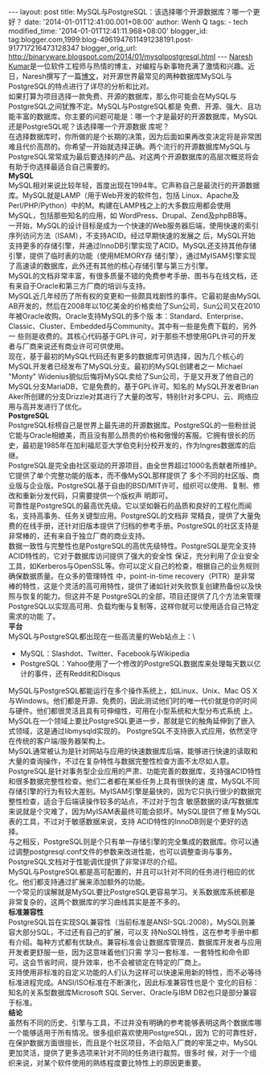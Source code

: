 --- layout: post title:
MySQL与PostgreSQL：该选择哪个开源数据库？哪一个更好？ date:
'2014-01-01T12:41:00.001+08:00' author: Wenh Q tags: - tech
modified\_time: '2014-01-01T12:41:11.968+08:00' blogger\_id:
tag:blogger.com,1999:blog-4961947611491238191.post-917717216473128347
blogger\_orig\_url:
http://binaryware.blogspot.com/2014/01/mysqlpostgresql.html --- [Naresh
Kumar](http://theprofessionalspoint.blogspot.in/p/technologies-delphi-2010-and-xe2.html)是一位软件工程师与热情的博主，对编程与新事物充满了激情和兴趣。近日，Naresh撰写了一篇[博文](http://theprofessionalspoint.blogspot.in/2013/12/mysql-vs-postgresql-which-open-source.html)，对开源世界最常见的两种数据库MySQL与PostgreSQL的特点进行了详尽的分析和比对。\
如果打算为项目选择一款免费、开源的数据库，那么你可能会在MySQL与PostgreSQL之间犹豫不定。MySQL与PostgreSQL都是
免费、开源、强大、且功能丰富的数据库。你主要的问题可能是：哪一个才是最好的开源数据库，MySQL还是PostgreSQL呢？该选择哪一个开源数据
库呢？\
在选择数据库时，你所做的是个长期的决策，因为后面如果再改变决定将是非常困难且代价高昂的。你希望一开始就选择正确。两个流行的开源数据库MySQL与PostgreSQL常常成为最后要选择的产品。对这两个开源数据库的高层次概览将会有助于你选择最适合自己需要的。\
**MySQL**\
MySQL相对来说比较年轻，首度出现在1994年。它声称自己是最流行的开源数据库。MySQL就是LAMP（用于Web开发的软件包，包括
Linux、Apache及Perl/PHP/Python）中的M。构建在LAMP栈之上的大多数应用都会使用MySQL，包括那些知名的应用，如
WordPress、Drupal、Zend及phpBB等。\
一开始，MySQL的设计目标是成为一个快速的Web服务器后端，使用快速的索引序列访问方法（ISAM），不支持ACID。经过早期快速的发展之
后，MySQL开始支持更多的存储引擎，并通过InnoDB引擎实现了ACID。MySQL还支持其他存储引擎，提供了临时表的功能（使用MEMORY存
储引擎），通过MyISAM引擎实现了高速读的数据库，此外还有其他的核心存储引擎与第三方引擎。\
MySQL的文档非常丰富，有很多质量不错的免费参考手册、图书与在线文档，还有来自于Oracle和第三方厂商的培训与支持。\
MySQL近几年经历了所有权的变更和一些颇具戏剧性的事件。它最初是由MySQL
AB开发的，然后在2008年以10亿美金的价格卖给了Sun公司，Sun公司又在2010年被Oracle收购。Oracle支持MySQL的多个版
本：Standard、Enterprise、Classic、Cluster、Embedded与Community。其中有一些是免费下载的，另外一
些则是收费的。其核心代码基于GPL许可，对于那些不想使用GPL许可的开发者与厂商来说还有商业许可可供使用。\
现在，基于最初的MySQL代码还有更多的数据库可供选择，因为几个核心的MySQL开发者已经发布了MySQL分支。最初的MySQL创建者之一
Michael "Monty"
Widenius貌似后悔将MySQL卖给了Sun公司，于是又开发了他自己的MySQL分支MariaDB，它是免费的，基于GPL许可。知名的
MySQL开发者Brian
Aker所创建的分支Drizzle对其进行了大量的改写，特别针对多CPU、云、网络应用与高并发进行了优化。\
**PostgreSQL**\
PostgreSQL标榜自己是世界上最先进的开源数据库。PostgreSQL的一些粉丝说它能与Oracle相媲美，而且没有那么昂贵的价格和傲慢的客服。它拥有很长的历史，最初是1985年在加利福尼亚大学伯克利分校开发的，作为Ingres数据库的后继。\
PostgreSQL是完全由社区驱动的开源项目，由全世界超过1000名贡献者所维护。它提供了单个完整功能的版本，而不像MySQL那样提供了
多个不同的社区版、商业版与企业版。PostgreSQL基于自由的BSD/MIT许可，组织可以使用、复制、修改和重新分发代码，只需要提供一个版权声
明即可。\
可靠性是PostgreSQL的最高优先级。它以坚如磐石的品质和良好的工程化而闻名，支持高事务、任务关键型应用。PostgreSQL的文档非
常精良，提供了大量免费的在线手册，还针对旧版本提供了归档的参考手册。PostgreSQL的社区支持是非常棒的，还有来自于独立厂商的商业支持。\
数据一致性与完整性也是PostgreSQL的高优先级特性。PostgreSQL是完全支持ACID特性的，它对于数据库访问提供了强大的安全性
保证，充分利用了企业安全工具，如Kerberos与OpenSSL等。你可以定义自己的检查，根据自己的业务规则确保数据质量。在众多的管理特性
中，point-in-time
recovery（PITR）是非常棒的特性，这是个灵活的高可用特性，提供了诸如针对失败恢复创建热备份以及快照与恢复的能力。但这并不是
PostgreSQL的全部，项目还提供了几个方法来管理PostgreSQL以实现高可用、负载均衡与复制等，这样你就可以使用适合自己特定需求的功能
了。\
**平台**\
MySQL与PostgreSQL都出现在一些高流量的Web站点上：\

-   MySQL：Slashdot、Twitter、Facebook与Wikipedia
-   PostgreSQL：Yahoo使用了一个修改的PostgreSQL数据库来处理每天数以亿计的事件，还有Reddit和Disqus

MySQL与PostgreSQL都能运行在多个操作系统上，如Linux、Unix、Mac OS
X与Windows。他们都是开源、免费的，因此测试他们时的唯一代价就是你的时间与硬件。他们都很灵活且具有可伸缩性，可用在小型系统和大型分布式系统
上。MySQL在一个领域上要比PostgreSQL更进一步，那就是它的触角延伸到了嵌入式领域，这是通过libmysqld实现的。
PostgreSQL不支持嵌入式应用，依然坚守在传统的客户端/服务器架构上。\
MySQL通常被认为是针对网站与应用的快速数据库后端，能够进行快速的读取和大量的查询操作，不过在复杂特性与数据完整性检查方面不太尽如人意。
PostgreSQL是针对事务型企业应用的严肃、功能完善的数据库，支持强ACID特性和很多数据完整性检查。他们二者都在某些任务上具有很快的速
度，MySQL不同存储引擎的行为有较大差别。MyISAM引擎是最快的，因为它只执行很少的数据完整性检查，适合于后端读操作较多的站点，不过对于包含
敏感数据的读/写数据库来说就是个灾难了，因为MyISAM表最终可能会损坏。MySQL提供了修复MySQL表的工具，不过对于敏感数据来说，支持
ACID特性的InnoDB则是个更好的选择。\
与之相反，PostgreSQL则是个只有单一存储引擎的完全集成的数据库。你可以通过调整postgresql.conf文件的参数来改进性能，也可以调整查询与事务。PostgreSQL文档对于性能调优提供了非常详尽的介绍。\
MySQL与PostgreSQL都是高可配置的，并且可以针对不同的任务进行相应的优化。他们都支持通过扩展来添加额外的功能。\
一个常见的误解就是MySQL要比PostgreSQL更容易学习。关系数据库系统都是非常复杂的，这两个数据库的学习曲线其实是差不多的。\
**标准兼容性**\
PostgreSQL旨在实现SQL兼容性（当前标准是ANSI-SQL:2008）。MySQL则兼容大部分SQL，不过还有自己的扩展，可以支
持NoSQL特性，这在参考手册中都有介绍。每种方式都有优缺点。兼容标准会让数据库管理员、数据库开发者与应用开发者更舒服一些，因为这意味着他们只需
学习一套标准、一套特性和命令即可。这会节省时间，提升效率，也不会被锁定在特定的厂商上。\
支持使用非标准的自定义功能的人们认为这样可以快速采用新的特性，而不必等待标准进程完成。ANSI/ISO标准在不断演化，因此标准兼容性也是个
变化的目标：知名的关系型数据库Microsoft SQL Server、Oracle与IBM
DB2也只是部分兼容于标准。\
**结论**\
虽然有不同的历史、引擎与工具，不过并没有明确的参考能够表明这两个数据库哪一个能够适用于所有情况。很多组织喜欢使用PostgreSQL，因为
它的可靠性好，在保护数据方面很擅长，而且是个社区项目，不会陷入厂商的牢笼之中。MySQL更加灵活，提供了更多选项来针对不同的任务进行裁剪。很多时
候，对于一个组织来说，对某个软件使用的熟练程度要比特性上的原因更重要。
